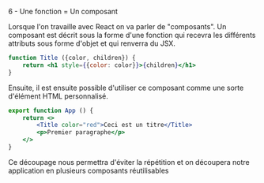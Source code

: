 6 - Une fonction = Un composant

Lorsque l'on travaille avec React on va parler de "composants". Un composant est décrit sous la forme d'une fonction qui recevra les différents attributs sous forme d'objet et qui renverra du JSX.

```jsx
function Title ({color, children}) {
    return <h1 style={{color: color}}>{children}</h1>
}
```

Ensuite, il est ensuite possible d'utiliser ce composant comme une sorte d'élément HTML personnalisé.

```jsx
export function App () {
    return <>
        <Title color="red">Ceci est un titre</Title>
        <p>Premier paragraphe</p>
    </>
}
```

Ce découpage nous permettra d'éviter la répétition et on découpera notre application en plusieurs composants réutilisables